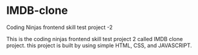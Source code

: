 # IMDB-clone
Coding Ninjas frontend skill test project -2

This is the coding ninjas frontend skill test project 2 called IMDB clone project. this project is built by using simple HTML, CSS, and JAVASCRIPT.
